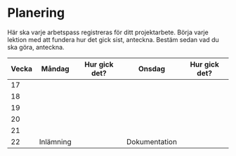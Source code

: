 # Planering

Här ska varje arbetspass registreras för ditt projektarbete. 
Börja varje lektion med att fundera hur det gick sist, anteckna.
Bestäm sedan vad du ska göra, anteckna.

| Vecka | Måndag | Hur gick det? | Onsdag    | Hur gick det? |
|-------|--------|---------------|-----------|---------------|
| 17    |        |               |           |               |
| 18    |        |               |           |               |
| 19    |        |               |           |               |
| 20    |        |               |           |               |
| 21    |        |               |           |               |
| 22    | Inlämning |            | Dokumentation |           |
